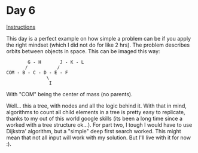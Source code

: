 # Day 6

[Instructions](https://adventofcode.com/2019/day/6)

This day is a perfect example on how simple a problem can be if you apply the right mindset (which I did not do for like 2 hrs). The problem describes orbits between objects in space. This can be imaged this way:

```
        G - H       J - K - L
       /           /
COM - B - C - D - E - F
               \
                I
```

With "COM" being the center of mass (no parents).

Well... this a tree, with nodes and all the logic behind it. With that in mind, algorithms to count all child elements in a tree is pretty easy to replicate, thanks to my out of this world google skills (its been a long time since a worked with a tree structure ok...). For part two, I tough I would have to use Dijkstra' algorithm, but a "simple" deep first search worked. This might mean that not all input will work with my solution. But I'll live with it for now :).
